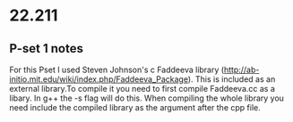 # 22.211

## P-set 1 notes
For this Pset I used Steven Johnson's c Faddeeva library (http://ab-initio.mit.edu/wiki/index.php/Faddeeva_Package). 
This is included as an external library.To compile it you need to first compile Faddeeva.cc as a libary. In g++ the -s flag will
do this. When compiling the whole library you need include the compiled library as the argument after the cpp file.
